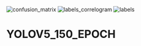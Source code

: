 ![confusion_matrix](https://github.com/sugiawan2402/YOLOV5_150_EPOCH/assets/55156159/fe3d9589-7bd9-495e-95c0-0f37c1232318)
![labels_correlogram](https://github.com/sugiawan2402/YOLOV5_150_EPOCH/assets/55156159/714d7602-debf-44a0-b3f1-d5f60c68148b)
![labels](https://github.com/sugiawan2402/YOLOV5_150_EPOCH/assets/55156159/56c5872f-0c97-447e-bcc8-f4f1a089a1af)
# YOLOV5_150_EPOCH
